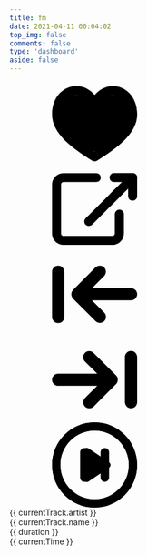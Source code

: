 ```yaml
---
title: fm
date: 2021-04-11 00:04:02
top_img: false
comments: false
type: 'dashboard'
aside: false
---
```

<link rel="stylesheet" href="/css/fm/style.css">
<div id="fm-container">
  <div class="wrapper" id="app">
        <div class="player">
          <div class="player__top">
            <div class="player-cover">
              <transition-group :name="transitionName">
                  <div class="player-cover__item" v-if="$index === currentTrackIndex" :style="{ backgroundImage: `url(${track.cover})` }"  v-for="(track, $index) in tracks" :key="$index"></div>
              </transition-group>
            </div>
            <div class="player-controls">
              <div class="player-controls__item -favorite" :class="{ active : currentTrack.favorited }" @click="favorite">
                <svg class="icon">
                  <use xlink:href="#icon-heart-o"></use>
                </svg>
              </div>
              <a :href="currentTrack.url" target="_blank" class="player-controls__item">
                <svg class="icon">
                  <use xlink:href="#icon-link"></use>
                </svg>
              </a>
              <div class="player-controls__item" @click="prevTrack">
                <svg class="icon">
                  <use xlink:href="#icon-prev"></use>
                </svg>
              </div>
              <div class="player-controls__item" @click="nextTrack">
                <svg class="icon">
                  <use xlink:href="#icon-next"></use>
                </svg>
              </div>
              <div class="player-controls__item -xl js-play" @click="play">
                <svg class="icon">
                  <use xlink:href="#icon-pause" v-if="isTimerPlaying"></use>
                  <use xlink:href="#icon-play" v-else></use>
                </svg>
              </div>
            </div>
          </div>
          <div class="progress" ref="progress">
            <div class="progress__top">
              <div class="album-info" v-if="currentTrack">
                <div class="album-info__name">{{ currentTrack.artist }}</div>
                <div class="album-info__track">{{ currentTrack.name }}</div>
              </div>
              <div class="progress__duration">{{ duration }}</div>
            </div>
            <div class="progress__bar" @click="clickProgress">
              <div class="progress__current" :style="{ width : barWidth }"></div>
            </div>
            <div class="progress__time">{{ currentTime }}</div>
          </div>
          <div v-cloak></div>
      </div>
  </div>
</div>


<svg xmlns="http://www.w3.org/2000/svg" hidden xmlns:xlink="http://www.w3.org/1999/xlink">
    <defs>
    <symbol id="icon-heart-o" viewBox="0 0 32 32">
        <title>icon-heart-o</title>
        <path d="M22.88 1.952c-2.72 0-5.184 1.28-6.88 3.456-1.696-2.176-4.16-3.456-6.88-3.456-4.48 0-9.024 3.648-9.024 10.592 0 7.232 7.776 12.704 15.072 17.248 0.256 0.16 0.544 0.256 0.832 0.256s0.576-0.096 0.832-0.256c7.296-4.544 15.072-10.016 15.072-17.248 0-6.944-4.544-10.592-9.024-10.592zM16 26.56c-4.864-3.072-12.736-8.288-12.736-14.016 0-5.088 3.040-7.424 5.824-7.424 2.368 0 4.384 1.504 5.408 4.032 0.256 0.608 0.832 0.992 1.472 0.992s1.248-0.384 1.472-0.992c1.024-2.528 3.040-4.032 5.408-4.032 2.816 0 5.824 2.304 5.824 7.424 0.064 5.728-7.808 10.976-12.672 14.016z"></path>
        <path d="M16 30.144c-0.32 0-0.64-0.096-0.896-0.256-7.296-4.576-15.104-10.048-15.104-17.344 0-7.008 4.576-10.688 9.12-10.688 2.656 0 5.152 1.216 6.88 3.392 1.728-2.144 4.224-3.392 6.88-3.392 4.544 0 9.12 3.68 9.12 10.688 0 7.296-7.808 12.768-15.104 17.344-0.256 0.16-0.576 0.256-0.896 0.256zM9.12 2.048c-4.448 0-8.928 3.616-8.928 10.496 0 7.168 7.744 12.64 15.008 17.152 0.48 0.288 1.12 0.288 1.568 0 7.264-4.544 15.008-9.984 15.008-17.152 0-6.88-4.48-10.496-8.928-10.496-2.656 0-5.088 1.216-6.816 3.392l-0.032 0.128-0.064-0.096c-1.696-2.176-4.192-3.424-6.816-3.424zM16 26.688l-0.064-0.032c-3.808-2.4-12.768-8.032-12.768-14.112 0-5.152 3.072-7.52 5.952-7.52 2.432 0 4.48 1.536 5.504 4.096 0.224 0.576 0.768 0.928 1.376 0.928s1.152-0.384 1.376-0.928c1.024-2.56 3.072-4.096 5.504-4.096 2.848 0 5.952 2.336 5.952 7.52 0 6.080-8.96 11.712-12.768 14.112l-0.064 0.032zM9.12 5.248c-2.752 0-5.728 2.304-5.728 7.328 0 5.952 8.8 11.488 12.608 13.92 3.808-2.4 12.608-7.968 12.608-13.92 0-5.024-2.976-7.328-5.728-7.328-2.336 0-4.32 1.472-5.312 3.968-0.256 0.64-0.864 1.056-1.568 1.056s-1.312-0.416-1.568-1.056c-0.992-2.496-2.976-3.968-5.312-3.968z"></path>
        <path d="M6.816 20.704c0.384 0.288 0.512 0.704 0.48 1.12 0.224 0.256 0.384 0.608 0.384 0.96 0 0.032 0 0.032 0 0.064 0.16 0.128 0.32 0.256 0.48 0.384 0.128 0.064 0.256 0.16 0.384 0.256 0.096 0.064 0.192 0.16 0.256 0.224 0.8 0.576 1.632 1.12 2.496 1.664 0.416 0.128 0.8 0.256 1.056 0.32 1.984 0.576 4.064 0.8 6.112 0.928 2.688-1.92 5.312-3.904 8-5.792 0.896-1.088 1.92-2.080 2.912-3.104v-7.552c-0.096-0.128-0.192-0.288-0.32-0.416-0.768-1.024-1.184-2.176-1.6-3.296-0.768-0.416-1.536-0.8-2.336-1.12-0.128-0.064-0.256-0.096-0.384-0.16h-21.568v12.992c1.312 0.672 2.496 1.6 3.648 2.528z"></path>
    </symbol>
    <symbol id="icon-heart" viewBox="0 0 32 32">
        <title>icon-heart</title>
        <path d="M22.88 1.952c-2.72 0-5.184 1.28-6.88 3.456-1.696-2.176-4.16-3.456-6.88-3.456-4.48 0-9.024 3.648-9.024 10.592 0 7.232 7.776 12.704 15.072 17.248 0.256 0.16 0.544 0.256 0.832 0.256s0.576-0.096 0.832-0.256c7.296-4.544 15.072-10.016 15.072-17.248 0-6.944-4.544-10.592-9.024-10.592zM16 26.56c-4.864-3.072-12.736-8.288-12.736-14.016 0-5.088 3.040-7.424 5.824-7.424 2.368 0 4.384 1.504 5.408 4.032 0.256 0.608 0.832 0.992 1.472 0.992s1.248-0.384 1.472-0.992c1.024-2.528 3.040-4.032 5.408-4.032 2.816 0 5.824 2.304 5.824 7.424 0.064 5.728-7.808 10.976-12.672 14.016z"></path>
        <path d="M16 30.144c-0.32 0-0.64-0.096-0.896-0.256-7.296-4.576-15.104-10.048-15.104-17.344 0-7.008 4.576-10.688 9.12-10.688 2.656 0 5.152 1.216 6.88 3.392 1.728-2.144 4.224-3.392 6.88-3.392 4.544 0 9.12 3.68 9.12 10.688 0 7.296-7.808 12.768-15.104 17.344-0.256 0.16-0.576 0.256-0.896 0.256zM9.12 2.048c-4.448 0-8.928 3.616-8.928 10.496 0 7.168 7.744 12.64 15.008 17.152 0.48 0.288 1.12 0.288 1.568 0 7.264-4.544 15.008-9.984 15.008-17.152 0-6.88-4.48-10.496-8.928-10.496-2.656 0-5.088 1.216-6.816 3.392l-0.032 0.128-0.064-0.096c-1.696-2.176-4.192-3.424-6.816-3.424zM16 26.688l-0.064-0.032c-3.808-2.4-12.768-8.032-12.768-14.112 0-5.152 3.072-7.52 5.952-7.52 2.432 0 4.48 1.536 5.504 4.096 0.224 0.576 0.768 0.928 1.376 0.928s1.152-0.384 1.376-0.928c1.024-2.56 3.072-4.096 5.504-4.096 2.848 0 5.952 2.336 5.952 7.52 0 6.080-8.96 11.712-12.768 14.112l-0.064 0.032zM9.12 5.248c-2.752 0-5.728 2.304-5.728 7.328 0 5.952 8.8 11.488 12.608 13.92 3.808-2.4 12.608-7.968 12.608-13.92 0-5.024-2.976-7.328-5.728-7.328-2.336 0-4.32 1.472-5.312 3.968-0.256 0.64-0.864 1.056-1.568 1.056s-1.312-0.416-1.568-1.056c-0.992-2.496-2.976-3.968-5.312-3.968z"></path>
    </symbol>
    <symbol id="icon-infinity" viewBox="0 0 32 32">
        <title>icon-infinity</title>
        <path d="M29.312 20.832c-1.28 1.28-3.008 1.984-4.832 1.984s-3.52-0.704-4.832-1.984c-0.032-0.032-0.224-0.224-0.256-0.256v0 1.28c0 0.448-0.352 0.8-0.8 0.8s-0.8-0.352-0.8-0.8v-3.168c0-0.448 0.352-0.8 0.8-0.8h3.168c0.448 0 0.8 0.352 0.8 0.8s-0.352 0.8-0.8 0.8h-1.28c0.032 0.032 0.224 0.224 0.256 0.256 0.992 0.992 2.304 1.536 3.68 1.536 1.408 0 2.72-0.544 3.68-1.536 0.992-0.992 1.536-2.304 1.536-3.68s-0.544-2.72-1.536-3.68c-0.992-0.992-2.304-1.536-3.68-1.536-1.408 0-2.72 0.544-3.68 1.536l-8.416 8.448c-1.312 1.312-3.072 1.984-4.832 1.984s-3.488-0.672-4.832-1.984c-2.656-2.656-2.656-6.976 0-9.632s6.976-2.656 9.632 0c0.032 0.032 0.16 0.16 0.192 0.192l0.064 0.064v-1.28c0-0.448 0.352-0.8 0.8-0.8s0.8 0.352 0.8 0.8v3.168c0 0.448-0.352 0.8-0.8 0.8h-3.168c-0.448 0-0.8-0.352-0.8-0.8s0.352-0.8 0.8-0.8h1.28l-0.096-0.064c-0.032-0.032-0.16-0.16-0.192-0.192-0.992-0.992-2.304-1.536-3.68-1.536s-2.72 0.544-3.68 1.536c-2.048 2.048-2.048 5.344 0 7.392 0.992 0.992 2.304 1.536 3.68 1.536s2.72-0.544 3.68-1.536l8.512-8.512c1.28-1.28 3.008-1.984 4.832-1.984s3.52 0.704 4.832 1.984c2.624 2.656 2.624 7.008-0.032 9.664z"></path>
        <path d="M24.512 23.488c-1.6 0-3.136-0.512-4.416-1.44-0.128 0.704-0.736 1.248-1.44 1.248-0.8 0-1.472-0.672-1.472-1.472v-3.168c0-0.8 0.672-1.472 1.472-1.472h3.168c0.8 0 1.472 0.672 1.472 1.472 0 0.608-0.384 1.152-0.928 1.376 0.64 0.352 1.376 0.544 2.144 0.544 1.216 0 2.368-0.48 3.2-1.344 0.864-0.864 1.344-1.984 1.344-3.2s-0.48-2.368-1.344-3.2c-0.864-0.864-1.984-1.344-3.2-1.344s-2.368 0.48-3.2 1.344l-8.512 8.48c-1.408 1.408-3.296 2.176-5.312 2.176s-3.872-0.768-5.312-2.176c-2.912-2.912-2.912-7.68 0-10.592 1.408-1.408 3.296-2.176 5.312-2.176 0 0 0 0 0 0 1.6 0 3.136 0.512 4.416 1.44 0.128-0.704 0.736-1.248 1.472-1.248 0.8 0 1.472 0.672 1.472 1.472v3.168c0 0.8-0.672 1.472-1.472 1.472h-3.168c-0.8 0-1.472-0.672-1.472-1.472 0-0.608 0.384-1.152 0.928-1.376-0.64-0.352-1.376-0.544-2.144-0.544-1.216 0-2.368 0.48-3.2 1.344-1.76 1.76-1.76 4.64 0 6.432 0.864 0.864 2.016 1.344 3.2 1.344 1.216 0 2.368-0.48 3.2-1.344l8.48-8.544c1.408-1.408 3.296-2.208 5.312-2.208s3.872 0.768 5.312 2.208c1.408 1.408 2.176 3.296 2.176 5.312s-0.768 3.872-2.208 5.312v0c0 0 0 0 0 0-1.408 1.408-3.296 2.176-5.28 2.176zM18.752 18.912l1.44 1.44c1.152 1.152 2.688 1.792 4.32 1.792s3.168-0.64 4.32-1.792v0c1.152-1.152 1.792-2.688 1.792-4.32s-0.64-3.168-1.792-4.32c-1.152-1.152-2.688-1.792-4.352-1.792-1.632 0-3.168 0.64-4.32 1.792l-8.48 8.448c-1.12 1.12-2.592 1.728-4.16 1.728s-3.072-0.608-4.16-1.728c-2.304-2.304-2.304-6.048 0-8.352 1.12-1.12 2.592-1.728 4.16-1.728s3.072 0.608 4.16 1.728l1.44 1.408h-2.912c-0.064 0-0.128 0.064-0.128 0.128s0.064 0.128 0.128 0.128h3.168c0.064 0 0.128-0.064 0.128-0.128v-3.168c0-0.064-0.064-0.128-0.128-0.128s-0.128 0.064-0.128 0.128v2.912l-1.408-1.408c-1.152-1.152-2.688-1.792-4.352-1.792-1.632 0-3.168 0.64-4.32 1.792-2.4 2.4-2.4 6.272 0 8.672 1.152 1.152 2.688 1.792 4.32 1.792s3.168-0.64 4.32-1.792l8.512-8.512c1.12-1.12 2.592-1.728 4.16-1.728s3.072 0.608 4.16 1.728c1.12 1.12 1.728 2.592 1.728 4.16s-0.608 3.072-1.728 4.16c-1.12 1.12-2.592 1.728-4.16 1.728s-3.072-0.608-4.16-1.728l-1.408-1.408h2.912c0.064 0 0.128-0.064 0.128-0.128s-0.064-0.128-0.128-0.128h-3.168c-0.064 0-0.128 0.064-0.128 0.128v3.168c0 0.064 0.064 0.128 0.128 0.128s0.128-0.064 0.128-0.128v-2.88z"></path>
    </symbol>
    <symbol id="icon-pause" viewBox="0 0 32 32">
        <title>icon-pause</title>
        <path d="M16 0.32c-8.64 0-15.68 7.040-15.68 15.68s7.040 15.68 15.68 15.68 15.68-7.040 15.68-15.68-7.040-15.68-15.68-15.68zM16 29.216c-7.296 0-13.216-5.92-13.216-13.216s5.92-13.216 13.216-13.216 13.216 5.92 13.216 13.216-5.92 13.216-13.216 13.216z"></path>
        <path d="M16 32c-8.832 0-16-7.168-16-16s7.168-16 16-16 16 7.168 16 16-7.168 16-16 16zM16 0.672c-8.448 0-15.328 6.88-15.328 15.328s6.88 15.328 15.328 15.328c8.448 0 15.328-6.88 15.328-15.328s-6.88-15.328-15.328-15.328zM16 29.568c-7.488 0-13.568-6.080-13.568-13.568s6.080-13.568 13.568-13.568c7.488 0 13.568 6.080 13.568 13.568s-6.080 13.568-13.568 13.568zM16 3.104c-7.104 0-12.896 5.792-12.896 12.896s5.792 12.896 12.896 12.896c7.104 0 12.896-5.792 12.896-12.896s-5.792-12.896-12.896-12.896z"></path>
        <path d="M12.16 22.336v0c-0.896 0-1.6-0.704-1.6-1.6v-9.472c0-0.896 0.704-1.6 1.6-1.6v0c0.896 0 1.6 0.704 1.6 1.6v9.504c0 0.864-0.704 1.568-1.6 1.568z"></path>
        <path d="M19.84 22.336v0c-0.896 0-1.6-0.704-1.6-1.6v-9.472c0-0.896 0.704-1.6 1.6-1.6v0c0.896 0 1.6 0.704 1.6 1.6v9.504c0 0.864-0.704 1.568-1.6 1.568z"></path>
    </symbol>
    <symbol id="icon-play" viewBox="0 0 32 32">
        <title>icon-play</title>
        <path d="M21.216 15.168l-7.616-5.088c-0.672-0.416-1.504 0.032-1.504 0.832v10.176c0 0.8 0.896 1.248 1.504 0.832l7.616-5.088c0.576-0.416 0.576-1.248 0-1.664z"></path>
        <path d="M13.056 22.4c-0.224 0-0.416-0.064-0.608-0.16-0.448-0.224-0.704-0.672-0.704-1.152v-10.176c0-0.48 0.256-0.928 0.672-1.152s0.928-0.224 1.344 0.064l7.616 5.088c0.384 0.256 0.608 0.672 0.608 1.088s-0.224 0.864-0.608 1.088l-7.616 5.088c-0.192 0.16-0.448 0.224-0.704 0.224zM13.056 10.272c-0.096 0-0.224 0.032-0.32 0.064-0.224 0.128-0.352 0.32-0.352 0.576v10.176c0 0.256 0.128 0.48 0.352 0.576 0.224 0.128 0.448 0.096 0.64-0.032l7.616-5.088c0.192-0.128 0.288-0.32 0.288-0.544s-0.096-0.416-0.288-0.544l-7.584-5.088c-0.096-0.064-0.224-0.096-0.352-0.096z"></path>
        <path d="M16 0.32c-8.64 0-15.68 7.040-15.68 15.68s7.040 15.68 15.68 15.68 15.68-7.040 15.68-15.68-7.040-15.68-15.68-15.68zM16 29.216c-7.296 0-13.216-5.92-13.216-13.216s5.92-13.216 13.216-13.216 13.216 5.92 13.216 13.216-5.92 13.216-13.216 13.216z"></path>
        <path d="M16 32c-8.832 0-16-7.168-16-16s7.168-16 16-16 16 7.168 16 16-7.168 16-16 16zM16 0.672c-8.448 0-15.328 6.88-15.328 15.328s6.88 15.328 15.328 15.328c8.448 0 15.328-6.88 15.328-15.328s-6.88-15.328-15.328-15.328zM16 29.568c-7.488 0-13.568-6.080-13.568-13.568s6.080-13.568 13.568-13.568c7.488 0 13.568 6.080 13.568 13.568s-6.080 13.568-13.568 13.568zM16 3.104c-7.104 0-12.896 5.792-12.896 12.896s5.792 12.896 12.896 12.896c7.104 0 12.896-5.792 12.896-12.896s-5.792-12.896-12.896-12.896z"></path>
    </symbol>
    <symbol id="icon-link" viewBox="0 0 32 32">
    <title>link</title>
        <path d="M23.584 17.92c0 0.864 0 1.728 0 2.56 0 1.312 0 2.656 0 3.968 0 0.352 0.032 0.736-0.032 1.12 0.032-0.16 0.032-0.288 0.064-0.448-0.032 0.224-0.096 0.448-0.16 0.64 0.064-0.128 0.128-0.256 0.16-0.416-0.096 0.192-0.192 0.384-0.32 0.576 0.096-0.128 0.16-0.224 0.256-0.352-0.128 0.16-0.288 0.32-0.48 0.48 0.128-0.096 0.224-0.16 0.352-0.256-0.192 0.128-0.352 0.256-0.576 0.32 0.128-0.064 0.256-0.128 0.416-0.16-0.224 0.096-0.416 0.16-0.64 0.16 0.16-0.032 0.288-0.032 0.448-0.064-0.256 0.032-0.512 0.032-0.768 0.032-0.448 0-0.896 0-1.312 0-1.472 0-2.976 0-4.448 0-1.824 0-3.616 0-5.44 0-1.568 0-3.104 0-4.672 0-0.736 0-1.44 0-2.176 0-0.128 0-0.224 0-0.352-0.032 0.16 0.032 0.288 0.032 0.448 0.064-0.224-0.032-0.448-0.096-0.64-0.16 0.128 0.064 0.256 0.128 0.416 0.16-0.192-0.096-0.384-0.192-0.576-0.32 0.128 0.096 0.224 0.16 0.352 0.256-0.16-0.128-0.32-0.288-0.48-0.48 0.096 0.128 0.16 0.224 0.256 0.352-0.128-0.192-0.256-0.352-0.32-0.576 0.064 0.128 0.128 0.256 0.16 0.416-0.096-0.224-0.16-0.416-0.16-0.64 0.032 0.16 0.032 0.288 0.064 0.448-0.032-0.256-0.032-0.512-0.032-0.768 0-0.448 0-0.896 0-1.312 0-1.472 0-2.976 0-4.448 0-1.824 0-3.616 0-5.44 0-1.568 0-3.104 0-4.672 0-0.736 0-1.44 0-2.176 0-0.128 0-0.224 0.032-0.352-0.032 0.16-0.032 0.288-0.064 0.448 0.032-0.224 0.096-0.448 0.16-0.64-0.064 0.128-0.128 0.256-0.16 0.416 0.096-0.192 0.192-0.384 0.32-0.576-0.096 0.128-0.16 0.224-0.256 0.352 0.128-0.16 0.288-0.32 0.48-0.48-0.128 0.096-0.224 0.16-0.352 0.256 0.192-0.128 0.352-0.256 0.576-0.32-0.128 0.064-0.256 0.128-0.416 0.16 0.224-0.096 0.416-0.16 0.64-0.16-0.16 0.032-0.288 0.032-0.448 0.064 0.48-0.064 0.96-0.032 1.44-0.032 0.992 0 1.952 0 2.944 0 1.216 0 2.432 0 3.616 0 1.056 0 2.112 0 3.168 0 0.512 0 1.024 0 1.536 0 0 0 0 0 0.032 0 0.448 0 0.896-0.192 1.184-0.48s0.512-0.768 0.48-1.184c-0.032-0.448-0.16-0.896-0.48-1.184s-0.736-0.48-1.184-0.48c-0.64 0-1.28 0-1.92 0-1.408 0-2.816 0-4.224 0-1.44 0-2.848 0-4.256 0-0.672 0-1.344 0-2.016 0-0.736 0-1.472 0.192-2.112 0.576s-1.216 0.96-1.568 1.6c-0.384 0.64-0.544 1.376-0.544 2.144 0 0.672 0 1.376 0 2.048 0 1.28 0 2.56 0 3.84 0 1.504 0 3.040 0 4.544 0 1.408 0 2.848 0 4.256 0 0.992 0 1.952 0 2.944 0 0.224 0 0.448 0 0.64 0 0.864 0.224 1.76 0.768 2.464 0.16 0.192 0.288 0.384 0.48 0.576s0.384 0.352 0.608 0.512c0.32 0.224 0.64 0.384 1.024 0.512 0.448 0.16 0.928 0.224 1.408 0.224 0.16 0 0.32 0 0.48 0 0.896 0 1.792 0 2.72 0 1.376 0 2.784 0 4.16 0 1.536 0 3.040 0 4.576 0 1.312 0 2.656 0 3.968 0 0.768 0 1.536 0 2.336 0 0.416 0 0.832-0.032 1.248-0.128 1.504-0.32 2.784-1.6 3.104-3.104 0.128-0.544 0.128-1.056 0.128-1.568 0-0.608 0-1.184 0-1.792 0-1.408 0-2.816 0-4.224 0-0.256 0-0.512 0-0.768 0-0.448-0.192-0.896-0.48-1.184s-0.768-0.512-1.184-0.48c-0.448 0.032-0.896 0.16-1.184 0.48-0.384 0.384-0.576 0.768-0.576 1.248v0z"></path>
        <path d="M32 11.232c0-0.8 0-1.568 0-2.368 0-1.248 0-2.528 0-3.776 0-0.288 0-0.576 0-0.864 0-0.896-0.768-1.696-1.696-1.696-0.8 0-1.568 0-2.368 0-1.248 0-2.528 0-3.776 0-0.288 0-0.576 0-0.864 0-0.448 0-0.896 0.192-1.184 0.48s-0.512 0.768-0.48 1.184c0.032 0.448 0.16 0.896 0.48 1.184s0.736 0.48 1.184 0.48c0.8 0 1.568 0 2.368 0 1.248 0 2.528 0 3.776 0 0.288 0 0.576 0 0.864 0-0.576-0.576-1.12-1.12-1.696-1.696 0 0.8 0 1.568 0 2.368 0 1.248 0 2.528 0 3.776 0 0.288 0 0.576 0 0.864 0 0.448 0.192 0.896 0.48 1.184s0.768 0.512 1.184 0.48c0.448-0.032 0.896-0.16 1.184-0.48 0.352-0.256 0.544-0.64 0.544-1.12v0z"></path>
        <path d="M15.040 21.888c0.16-0.16 0.288-0.288 0.448-0.448 0.384-0.384 0.8-0.8 1.184-1.184 0.608-0.608 1.184-1.184 1.792-1.792 0.704-0.704 1.44-1.44 2.176-2.176 0.8-0.8 1.568-1.568 2.368-2.368s1.6-1.6 2.4-2.4c0.736-0.736 1.504-1.504 2.24-2.24 0.64-0.64 1.248-1.248 1.888-1.888 0.448-0.448 0.896-0.896 1.344-1.344 0.224-0.224 0.448-0.416 0.64-0.64 0 0 0.032-0.032 0.032-0.032 0.32-0.32 0.48-0.768 0.48-1.184s-0.192-0.896-0.48-1.184c-0.32-0.288-0.736-0.512-1.184-0.48-0.512 0.032-0.928 0.16-1.248 0.48-0.16 0.16-0.288 0.288-0.448 0.448-0.384 0.384-0.8 0.8-1.184 1.184-0.608 0.608-1.184 1.184-1.792 1.792-0.704 0.704-1.44 1.44-2.176 2.176-0.8 0.8-1.568 1.568-2.368 2.368s-1.6 1.6-2.4 2.4c-0.736 0.736-1.504 1.504-2.24 2.24-0.64 0.64-1.248 1.248-1.888 1.888-0.448 0.448-0.896 0.896-1.344 1.344-0.224 0.224-0.448 0.416-0.64 0.64 0 0-0.032 0.032-0.032 0.032-0.32 0.32-0.48 0.768-0.48 1.184s0.192 0.896 0.48 1.184c0.32 0.288 0.736 0.512 1.184 0.48 0.48 0 0.928-0.16 1.248-0.48v0z"></path>
    </symbol>
    <symbol id="icon-next" viewBox="0 0 32 32">
        <title>next</title>
        <path d="M2.304 18.304h14.688l-4.608 4.576c-0.864 0.864-0.864 2.336 0 3.232 0.864 0.864 2.336 0.864 3.232 0l8.448-8.48c0.864-0.864 0.864-2.336 0-3.232l-8.448-8.448c-0.448-0.448-1.056-0.672-1.632-0.672s-1.184 0.224-1.632 0.672c-0.864 0.864-0.864 2.336 0 3.232l4.64 4.576h-14.688c-1.248 0-2.304 0.992-2.304 2.272s1.024 2.272 2.304 2.272z"></path>
        <path d="M29.696 26.752c1.248 0 2.304-1.024 2.304-2.304v-16.928c0-1.248-1.024-2.304-2.304-2.304s-2.304 1.024-2.304 2.304v16.928c0.064 1.28 1.056 2.304 2.304 2.304z"></path>
    </symbol>
    <symbol id="icon-prev" viewBox="0 0 32 32">
        <title>prev</title>
        <path d="M29.696 13.696h-14.688l4.576-4.576c0.864-0.864 0.864-2.336 0-3.232-0.864-0.864-2.336-0.864-3.232 0l-8.448 8.48c-0.864 0.864-0.864 2.336 0 3.232l8.448 8.448c0.448 0.448 1.056 0.672 1.632 0.672s1.184-0.224 1.632-0.672c0.864-0.864 0.864-2.336 0-3.232l-4.608-4.576h14.688c1.248 0 2.304-1.024 2.304-2.304s-1.024-2.24-2.304-2.24z"></path>
        <path d="M2.304 5.248c-1.248 0-2.304 1.024-2.304 2.304v16.928c0 1.248 1.024 2.304 2.304 2.304s2.304-1.024 2.304-2.304v-16.928c-0.064-1.28-1.056-2.304-2.304-2.304z"></path>
    </symbol>
    </defs>
</svg>
